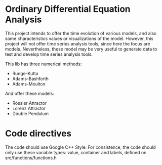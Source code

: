 Ordinary Differential Equation Analysis
=======================================

This project intends to offer the time evolution of various models, and also some characteristics values or visualizations of the model. However, this project will not offer time series analysis tools, since here the focus are models. Nevertheless, these model may be very useful to generate data to test and develop time series analysis tools.

This lib has three numerical methods:
* Runge-Kutta
* Adams-Bashforth
* Adams-Moulton

And offer these models:
* Rössler Attractor
* Lorenz Attractor
* Double Pendulum

Code directives
===============
The code should use Google C++ Style.
For consistence, the code should only use these variable types:
value, container and labels,
defined on src/functions/functions.h


